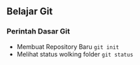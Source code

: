 ## Belajar Git



### Perintah Dasar Git

- Membuat Repository Baru
 	`git init`
- Melihat status wolking folder
	`git status`
